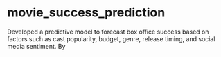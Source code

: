 # movie_success_prediction
Developed a predictive model to forecast box office success based on factors such as cast popularity, budget, genre, release timing, and social media sentiment. By
